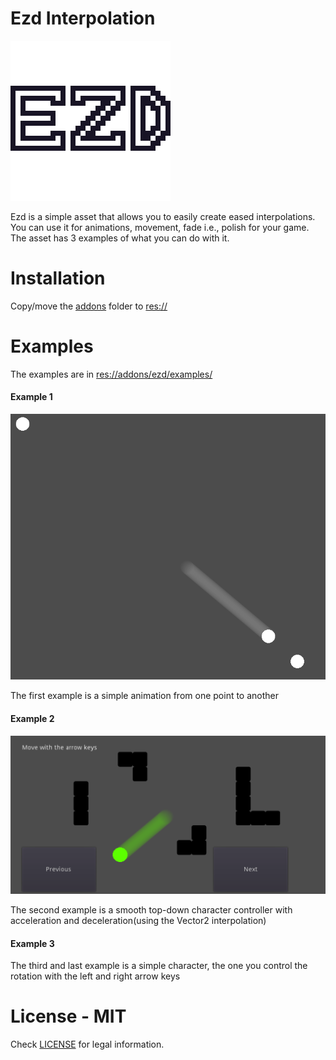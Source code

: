 # Ezd Interpolation

![Logo](https://github.com/DavidBF16/ezd-interpolation/blob/main/ezd-logo.png?raw=true)

 Ezd is a simple asset that allows you to easily create eased interpolations. You can use it for animations, movement, fade i.e., polish for your game.
 The asset has 3 examples of what you can do with it.


 # Installation
 Copy/move the [addons](https://github.com/DavidBF16/ezd-interpolation/tree/main/addons) folder to [res://](https://docs.godotengine.org/en/stable/getting_started/step_by_step/filesystem.html#resource-path)
 
 
 # Examples
 The examples are in [res://addons/ezd/examples/](https://github.com/DavidBF16/ezd-interpolation/tree/main/addons/ezd/examples)
 
 #### Example 1
 ![Example1](https://github.com/DavidBF16/ezd-interpolation/blob/main/example1Screenshot.png?raw=true)
 
 The first example is a simple animation from one point to another
 
 
 #### Example 2
 ![Example2](https://github.com/DavidBF16/ezd-interpolation/blob/main/example2Screenshot.png?raw=true)
 
 The second example is a smooth top-down character controller with acceleration and deceleration(using the Vector2 interpolation)


 #### Example 3
 The third and last example is a simple character, the one you control the rotation with the left and right arrow keys


 # License - MIT
 Check [LICENSE](https://github.com/DavidBF16/ezd-interpolation/blob/main/LICENSE) for legal information.

